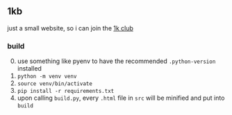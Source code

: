 ## 1kb

just a small website, so i can join the [1k club](https://1kb.club/)

### build

0. use something like pyenv to have the recommended `.python-version` installed
1. `python -m venv venv`
2. `source venv/bin/activate`
3. `pip install -r requirements.txt`
4. upon calling `build.py`, every `.html` file in `src` will be minified and put into `build`
